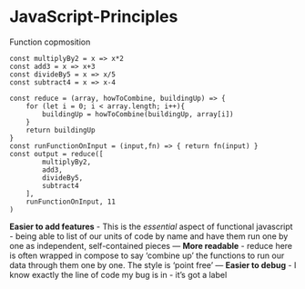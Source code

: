 # JavaScript-Principles

Function copmosition
```
const multiplyBy2 = x => x*2 
const add3 = x => x+3 
const divideBy5 = x => x/5
const subtract4 = x => x-4

const reduce = (array, howToCombine, buildingUp) => {
	for (let i = 0; i < array.length; i++){
		buildingUp = howToCombine(buildingUp, array[i])
  	}
  	return buildingUp
}
const runFunctionOnInput = (input,fn) => { return fn(input) }
const output = reduce([
		multiplyBy2,
		add3,
		divideBy5,
		subtract4
  	],
  	runFunctionOnInput, 11 
)
```
 **Easier to add features** - This is the _essential_ aspect of functional javascript - being able to list of our units of code by name and have them run one by one as independent, self-contained pieces 
— **More readable** - reduce here is often wrapped in compose to say ‘combine up’ the functions to run our data through them one by one. The style is ‘point free’ 
— **Easier to debug** - I know exactly the line of code my bug is in - it’s got a label
